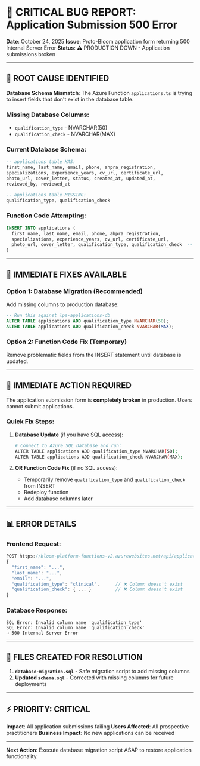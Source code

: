 # 🚨 CRITICAL BUG REPORT: Application Submission 500 Error

**Date**: October 24, 2025
**Issue**: Proto-Bloom application form returning 500 Internal Server Error
**Status**: ⚠️ PRODUCTION DOWN - Application submissions broken

---

## 🎯 **ROOT CAUSE IDENTIFIED**

**Database Schema Mismatch**: The Azure Function `applications.ts` is trying to insert fields that don't exist in the database table.

### **Missing Database Columns:**

- `qualification_type` - NVARCHAR(50)
- `qualification_check` - NVARCHAR(MAX)

### **Current Database Schema:**

```sql
-- applications table HAS:
first_name, last_name, email, phone, ahpra_registration,
specializations, experience_years, cv_url, certificate_url,
photo_url, cover_letter, status, created_at, updated_at,
reviewed_by, reviewed_at

-- applications table MISSING:
qualification_type, qualification_check
```

### **Function Code Attempting:**

```sql
INSERT INTO applications (
  first_name, last_name, email, phone, ahpra_registration,
  specializations, experience_years, cv_url, certificate_url,
  photo_url, cover_letter, qualification_type, qualification_check  -- ❌ These don't exist
)
```

---

## 🔧 **IMMEDIATE FIXES AVAILABLE**

### **Option 1: Database Migration (Recommended)**

Add missing columns to production database:

```sql
-- Run this against lpa-applications-db
ALTER TABLE applications ADD qualification_type NVARCHAR(50);
ALTER TABLE applications ADD qualification_check NVARCHAR(MAX);
```

### **Option 2: Function Code Fix (Temporary)**

Remove problematic fields from the INSERT statement until database is updated.

---

## 🚨 **IMMEDIATE ACTION REQUIRED**

The application submission form is **completely broken** in production. Users cannot submit applications.

### **Quick Fix Steps:**

1. **Database Update** (if you have SQL access):

   ```bash
   # Connect to Azure SQL Database and run:
   ALTER TABLE applications ADD qualification_type NVARCHAR(50);
   ALTER TABLE applications ADD qualification_check NVARCHAR(MAX);
   ```

2. **OR Function Code Fix** (if no SQL access):
   - Temporarily remove `qualification_type` and `qualification_check` from INSERT
   - Redeploy function
   - Add database columns later

---

## 📊 **ERROR DETAILS**

### **Frontend Request:**

```javascript
POST https://bloom-platform-functions-v2.azurewebsites.net/api/applications
{
  "first_name": "...",
  "last_name": "...",
  "email": "...",
  "qualification_type": "clinical",      // ❌ Column doesn't exist
  "qualification_check": { ... }         // ❌ Column doesn't exist
}
```

### **Database Response:**

```
SQL Error: Invalid column name 'qualification_type'
SQL Error: Invalid column name 'qualification_check'
→ 500 Internal Server Error
```

---

## 🎯 **FILES CREATED FOR RESOLUTION**

1. **`database-migration.sql`** - Safe migration script to add missing columns
2. **Updated `schema.sql`** - Corrected with missing columns for future deployments

---

## ⚡ **PRIORITY**: **CRITICAL**

**Impact**: All application submissions failing
**Users Affected**: All prospective practitioners
**Business Impact**: No new applications can be received

---

**Next Action**: Execute database migration script ASAP to restore application functionality.
